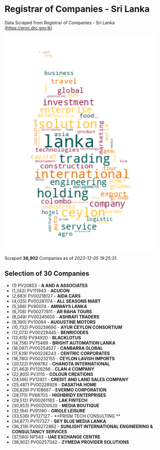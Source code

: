 # Registrar of Companies - Sri Lanka

Data Scraped from Registrar of Companies - Sri Lanka (https://eroc.drc.gov.lk)

![word-cloud](data/word_cloud.png)

Scraped **38,902** Companies as of *2023-12-05 19:25:31*.


## Selection of 30 Companies

* (1) PV20853 - **A AND A ASSOCIATES**
* (1,342) PV111943 - **ACUCON**
* (2,683) PV00218127 - **AIDA CARS**
* (4,025) PV00281174 - **ALL SEASONS MART**
* (5,366) PV80074 - **AMWAYS LANKA**
* (6,708) PV00277811 - **AR RAHA TOURS**
* (8,049) PV00245605 - **ASHRAFI TRADERS**
* (9,390) PV10064 - **AUGUSTINE MOTORS**
* (10,732) PV00239690 - **AYUR CEYLON CONSORTIUM**
* (12,073) PV00229445 - **BENRICODES**
* (13,415) PV94920 - **BLACKLOTUS**
* (14,756) PV75469 - **BRIGHT AUTOMATION LANKA**
* (16,097) PV00254527 - **CANBARRA GLOBAL**
* (17,439) PV00226243 - **CENTRIC CORPORATES**
* (18,780) PV00232155 - **CEYLON LAVISH IMPORTS**
* (20,122) PV69782 - **CHANOTA INTERNATIONAL**
* (21,463) PV126266 - **CLAN 4 COMPANY**
* (22,805) PV3115 - **COLOUR CREATIONS**
* (24,146) PV12921 - **CREDIT AND LAND SALES COMPANY**
* (25,487) PV00228928 - **DASATHA HOME**
* (26,829) PV108667 - **EVERMO CORPORATION**
* (28,170) PV68703 - **HIGHBRIDY ENTERPRISES**
* (29,512) PV00261183 - **LAK FINTECH**
* (30,853) PV00200520 - **MEDIA BOUTIQUE**
* (32,194) PV91190 - **ORIOLE LEISURE**
* (33,536) PV127127 - **PRISM TECH CONSULTING **
* (34,877) PV117327 - **SKY BLUE MEDIA LANKA**
* (36,219) PV00272882 - **SUNLIGHT INTERNATIONAL ENGINEERING & CONSULTANCY SERVICES**
* (37,560) NF543 - **UAE EXCHANGE CENTRE**
* (38,902) PV00257342 - **ZYMEDA PROVIDER SOLUTIONS**
